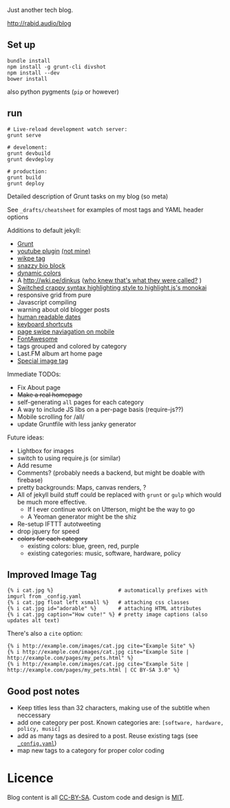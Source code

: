 Just another tech blog.

http://rabid.audio/blog

Set up
------

    bundle install
    npm install -g grunt-cli divshot
    npm install --dev
    bower install

also python pygments (`pip` or however)

run
---

    # Live-reload development watch server:
    grunt serve
    
    # develoment:
    grunt devbuild
    grunt devdeploy
    
    # production:
    grunt build
    grunt deploy


Detailed description of Grunt tasks on my blog (so meta)

See `_drafts/cheatsheet` for examples of most tags and YAML header options

Additions to default jekyll:

- [Grunt](Gruntfile.js)
- [youtube plugin](_plugins/youtube_tag.rb) [(not mine)](ttscoff/JekyllPlugins)
- [wikpe tag](_plugins/wkipe_link.rb)
- [snazzy bio block](_includes/headshot.html)
- [dynamic colors](_includes/clorset.html)
- A http://wki.pe/dinkus ([who knew that's what they were called?](_includes/dinkus.html) )
- [Switched crappy syntax highlighting style to highlight.js's monokai](_sass/monokai.scss)
- responsive grid from pure
- Javascript compiling
- warning about old blogger posts
- [human readable dates](assets/_src/natural_date_replacements.js)
- [keyboard shortcuts](assets/_src/keyboard_shortcuts.js)
- [page swipe naviagation on mobile](assets/_src/page_swipe.js)
- [FontAwesome](http://fontawesome.io/)
- tags grouped and colored by category
- Last.FM album art home page
- [Special image tag](#improved-image-tag)

Immediate TODOs:

- Fix About page
- ~~Make a real homepage~~
- self-generating `all` pages for each category
- A way to include JS libs on a per-page basis (require-js??)
- Mobile scrolling for /all/
- update Gruntfile with less janky generator

Future ideas:

- Lightbox for images
- switch to using require.js (or similar)
- Add resume
- Comments? (probably needs a backend, but might be doable with firebase)
- pretty backgrounds: Maps, canvas renders, ?
- All of jekyll build stuff could be replaced with `grunt` or `gulp` which would be much more effective.
    - If I ever continue work on Utterson, might be the way to go
    - A Yeoman generator might be the shiz
- Re-setup IFTTT autotweeting
- drop jquery for speed
- ~~colors for each category~~
  - existing colors: blue, green, red, purple
  - existing categories: music, software, hardware, policy


Improved Image Tag
------------------

    {% i cat.jpg %}                     # automatically prefixes with imgurl from _config.yaml
    {% i cat.jpg float left xsmall %}   # attaching css classes
    {% i cat.jpg id="adorable" %}       # attaching HTML attributes
    {% i cat.jpg caption="How cute!" %} # pretty image captions (also updates alt text)

There's also a `cite` option:

    {% i http://example.com/images/cat.jpg cite="Example Site" %}
    {% i http://example.com/images/cat.jpg cite="Example Site | http://example.com/pages/my_pets.html" %}
    {% i http://example.com/images/cat.jpg cite="Example Site | http://example.com/pages/my_pets.html | CC BY-SA 3.0" %}

Good post notes
---------------

- Keep titles less than 32 characters, making use of the subtitle when neccessary
- add one category per post. Known categories are: `[software, hardware, policy, music]`
- add as many tags as desired to a post. Reuse existing tags (see [`_config.yaml`](_config.yaml))
- map new tags to a category for proper color coding


Licence
=======

Blog content is all [CC-BY-SA](http://creativecommons.org/licenses/by-sa/4.0/). Custom code and design is [MIT](LICENSE).